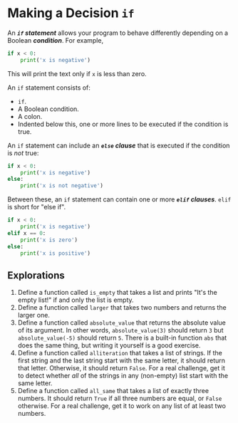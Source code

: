 # Making a Decision `if`

An ***`if` statement*** allows your program to behave differently depending on a Boolean ***condition***. For example,

```python
if x < 0:
    print('x is negative')
```

This will print the text only if `x` is less than zero.

An `if` statement consists of:
* `if`.
* A Boolean condition.
* A colon.
* Indented below this, one or more lines to be executed if the condition is true.

An `if` statement can include an ***`else` clause*** that is executed if the condition is *not* true:

```python
if x < 0:
    print('x is negative')
else:
    print('x is not negative')
```

Between these, an `if` statement can contain one or more ***`elif` clauses***. `elif` is short for "else if".

```python
if x < 0:
    print('x is negative')
elif x == 0:
    print('x is zero')
else:
    print('x is positive')
```

## Explorations

1. Define a function called `is_empty` that takes a list and prints "It's the empty list!" if and only the list is
empty.
1. Define a function called `larger` that takes two numbers and returns the larger one.
1. Define a function called `absolute_value` that returns the absolute value of its argument. In other words,
`absolute_value(3)` should return `3` but `absolute_value(-5)` should return `5`. There is a built-in function `abs`
that does the same thing, but writing it yourself is a good exercise.
1. Define a function called `alliteration` that takes a list of strings. If the first string
and the last string start with the same letter, it should return that letter. Otherwise, it should return `False`. For a
real challenge, get it to detect whether *all* of the strings in any (non-empty) list start with the same letter.
1. Define a function called `all_same` that takes a list of exactly three numbers. It should return `True` if all
three numbers are equal, or `False` otherwise. For a real challenge, get it to work on any list of at least two numbers.

